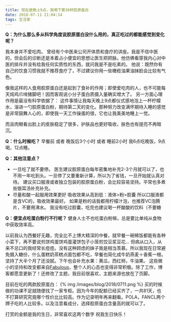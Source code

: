 ```yaml
---
title: 现在是晚上9点，我喝下第30杯胶原蛋白
date: 2018-07-11 21:04:14
tags: 生活家
---
```


__Q：为什么那么多从科学角度说胶原蛋白没什么用的，真正吃过的都能感觉到变化呢？__

我本身并不爱吃肉。
曾经有个中医来公司开体质和食疗的讲座。我是不信中医的，但会后的诊断还是本着占小便宜的思想让医生把把脉。他仿佛看穿我内心对中医的排斥并没有给我任何实质性的东西，就问我是不是吃素的。
他说：既然你有自己的饮食习惯我就不推荐食疗了，不过建议你用一些橄榄油果油抹脸会比较有气色。

像我这样的人食用胶原蛋白还是起到了食补的作用；即使爱吃肉的人，也不可能每天炖鸡爪啃猪脚吧！因而客观说小分子蛋白质摄入量确实增大了。
另一方面心理作用是最没有科学依据了：
这件事情让我每天晚上9点都仪式感地泡上一杯柠檬水，溶进一勺胶原蛋白粉，期待第二天的变化。那种努力改变满怀期待入睡的感觉是非常鼓舞人心的，即使我一天工作操蛋的很，它也让我美美地睡上一觉。

而且肉眼看出脸上的皮肤稳定了很多，护肤品也更好吸收，肤色也有提亮不再暗沉。


__Q：什么时候吃？__
早餐前 或者 晚饭后3个小时 或者 睡前2小时
我6点吃晚饭，9点喝，12点睡。

__Q：其他注意点？__
- 一旦吃了就不要停。
医生建议胶原蛋白每年密集地补充2-3个月就可以了，也不用一年吃到头。一旦停了又要重新计算，所以为了省钱，一旦开始就认真对待。
建议买口服液或者独立包装的胶原蛋白粉，会比较容易坚持。平常也多煮些银耳汤补充补充。
- 尽量和酸一起服用效果更好
吸收效果从高到低：液体>粉>胶囊
所以口服液都是含VC的，吸收效果最好。
如果是粉的话我都用柠檬汁泡，也推荐VC泡腾片，不要用沸水。
我没有吃过胶囊，吃完也建议喝一杯酸酸的饮料（不要糖

__Q：便宜点吃蛋白粉行不行呢？__
健身人士不也吃蛋白粉嘛，总是要比单纯从食物中获取效率高。

以前我认为西餐好无趣，完全比不上博大精深的中餐，就早餐一碗稀饭都能有各种小菜下，再不要说煎饼鸡蛋饼鸡蛋灌饼包子小笼煎饺豆浆豆花...
但病从口入，从来不忌口的我经常长痘痘。没有这种顾虑的妹子我是相当羡慕。所以我现在日常避免摄入糖份，什么蛋糕奶茶糕点面包都不吃，早餐也简化成牛奶燕麦＋香蕉一根。坚持了大半个月了还没腻。下午也会补充水果：黄瓜，西红柿，牛油果。
这些微小的坚持和改变都来自[Fabulous](https://itunes.apple.com/cn/app/fabulous-motivate-me/id1203637303?mt=8)，整个人的心态也变得非常积极。除了工作，博客都愿意更新了！还修改了主题，我目前很喜欢，主题来源也放在了页脚。

目前在吃的两款胶原蛋白：
{% img /images/blog/2018/0711.png %}
买的时候做的功课不足就随便找了一家专柜。因为今年的配额已经买齐了，一共81天，也不打算研究究竟哪个性价比比较高。作为记录明年再来翻看。POLA，FANCL两个牌子吃的人比较多。以及注意看成分，选择胶原蛋白含量高的就可以了。

打赏的金额是我的生日，非常喜欢这两个数字
祝我生日快乐！